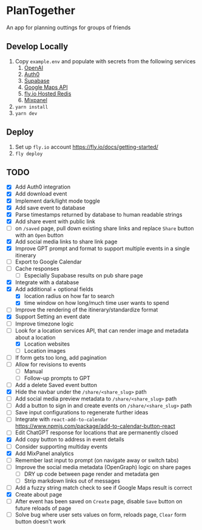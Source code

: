 # PlanTogether
An app for planning outtings for groups of friends

## Develop Locally
1. Copy `example.env` and populate with secrets from the following services
    1. [OpenAI](https://platform.openai.com/docs/quickstart?context=node)
    1. [Auth0](https://auth0.com/docs/get-started)
    1. [Supabase](https://supabase.com/dashboard/projects)
    1. [Google Maps API](https://developers.google.com/maps/documentation/javascript/cloud-setup)
    1. [fly.io Hosted Redis](https://fly.io/docs/reference/redis/)
    1. [Mixpanel](https://docs.mixpanel.com/docs/tutorials/onboarding-overview)
1. `yarn install`
1. `yarn dev`

## Deploy
1. Set up `fly.io` account https://fly.io/docs/getting-started/
1. `fly deploy`

## TODO
- [x] Add Auth0 integration
- [x] Add download event
- [x] Implement dark/light mode toggle
- [x] Add save event to database
- [x] Parse timestamps returned by database to human readable strings
- [x] Add share event with public link
- [ ] on `/saved` page, pull down existing share links and replace `Share` button with an `Open` button
- [x] Add social media links to share link page
- [x] Improve GPT prompt and format to support multiple events in a single itinerary
- [ ] Export to Google Calendar
- [ ] Cache responses
    - [ ] Especially Supabase results on pub share page
- [x] Integrate with a database
- [x] Add additional + optional fields
    - [x] location radius on how far to search
    - [x] time window on how long/much time user wants to spend
- [ ] Improve the rendering of the itinerary/standardize format
- [x] Support Setting an event date
- [ ] Improve timezone logic
- [ ] Look for a location services API, that can render image and metadata about a location
    - [x] Location websites
    - [ ] Location images
- [ ] If form gets too long, add pagination
- [ ] Allow for revisions to events
    - [ ] Manual
    - [ ] Follow-up prompts to GPT
- [ ] Add a delete Saved event button
- [x] Hide the navbar under the `/share/<share_slug>` path
- [ ] Add social media preview metadata to `/share/<share_slug>` path
- [ ] Add a button to sign in and create events on `/share/<share_slug>` path
- [ ] Save input configurations to regenerate further ideas
- [ ] Integrate with `react-add-to-calendar` https://www.npmjs.com/package/add-to-calendar-button-react
- [ ] Edit ChatGPT response for locations that are permanently clsoed
- [x] Add copy button to address in event details
- [ ] Consider supporting multiday events
- [x] Add MixPanel analytics
- [ ] Remember last input to prompt (on navigate away or switch tabs)
- [ ] Improve the social media metadata (OpenGraph) logic on share pages
    - [ ] DRY up code between page render and metadata gen
    - [ ] Strip markdown links out of messages
- [ ] Add a fuzzy string match check to see if Google Maps result is correct
- [x] Create about page
- [ ] After event has been saved on `Create` page, disable `Save` button on future reloads of page
- [ ] Solve bug where user sets values on form, reloads page, `Clear` form button doesn't work
